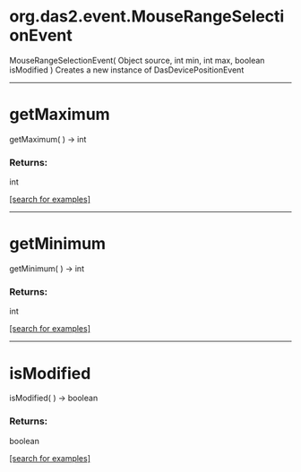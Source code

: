 # org.das2.event.MouseRangeSelectionEvent
MouseRangeSelectionEvent( Object source, int min, int max, boolean isModified )
Creates a new instance of DasDevicePositionEvent

***
<a name="getMaximum"></a>
# getMaximum
getMaximum(  ) &rarr; int



### Returns:
int


<a href="https://github.com/autoplot/dev/search?q=getMaximum&unscoped_q=getMaximum">[search for examples]</a>

***
<a name="getMinimum"></a>
# getMinimum
getMinimum(  ) &rarr; int



### Returns:
int


<a href="https://github.com/autoplot/dev/search?q=getMinimum&unscoped_q=getMinimum">[search for examples]</a>

***
<a name="isModified"></a>
# isModified
isModified(  ) &rarr; boolean



### Returns:
boolean


<a href="https://github.com/autoplot/dev/search?q=isModified&unscoped_q=isModified">[search for examples]</a>

